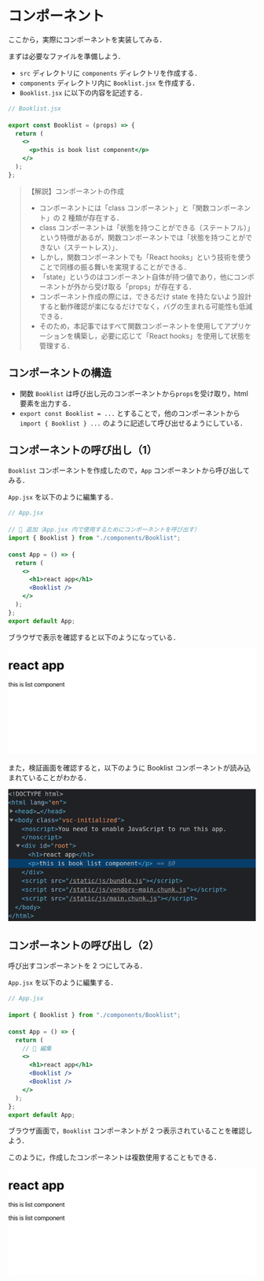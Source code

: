 # コンポーネント

ここから，実際にコンポーネントを実装してみる．

まずは必要なファイルを準備しよう．

- `src` ディレクトリに `components` ディレクトリを作成する．
- `components` ディレクトリ内に `Booklist.jsx` を作成する．
- `Booklist.jsx` に以下の内容を記述する．

```jsx
// Booklist.jsx

export const Booklist = (props) => {
  return (
    <>
      <p>this is book list component</p>
    </>
  );
};
```

> 【解説】コンポーネントの作成
>
> - コンポーネントには「class コンポーネント」と「関数コンポーネント」の 2 種類が存在する．
> - class コンポーネントは「状態を持つことができる（ステートフル）」という特徴があるが，関数コンポーネントでは「状態を持つことができない（ステートレス）」．
> - しかし，関数コンポーネントでも「React hooks」という技術を使うことで同様の振る舞いを実現することができる．
> - 「state」というのはコンポーネント自体が持つ値であり，他にコンポーネントが外から受け取る「props」が存在する．
> - コンポーネント作成の際には，できるだけ state を持たないよう設計すると動作確認が楽になるだけでなく，バグの生まれる可能性も低減できる．
> - そのため，本記事ではすべて関数コンポーネントを使用してアプリケーションを構築し，必要に応じて「React hooks」を使用して状態を管理する．

## コンポーネントの構造

- 関数 `Booklist` は呼び出し元のコンポーネントから`props`を受け取り，html 要素を出力する．
- `export const Booklist = ...` とすることで，他のコンポーネントから `import { Booklist } ...` のように記述して呼び出せるようにしている．

## コンポーネントの呼び出し（1）

`Booklist` コンポーネントを作成したので，`App` コンポーネントから呼び出してみる．

`App.jsx` を以下のように編集する．

```jsx
// App.jsx

// 🔽 追加（App.jsx 内で使用するためにコンポーネントを呼び出す）
import { Booklist } from "./components/Booklist";

const App = () => {
  return (
    <>
      <h1>react app</h1>
      <Booklist />
    </>
  );
};
export default App;
```

ブラウザで表示を確認すると以下のようになっている．

![メイン画面2](./img/mainview02.png)

また，検証画面を確認すると，以下のように Booklist コンポーネントが読み込まれていることがわかる．

![検証画面1](./img/elements01.png)

## コンポーネントの呼び出し（2）

呼び出すコンポーネントを 2 つにしてみる．

`App.jsx` を以下のように編集する．

```jsx
// App.jsx

import { Booklist } from "./components/Booklist";

const App = () => {
  return (
    // 🔽 編集
    <>
      <h1>react app</h1>
      <Booklist />
      <Booklist />
    </>
  );
};
export default App;
```

ブラウザ画面で，`Booklist` コンポーネントが 2 つ表示されていることを確認しよう．

このように，作成したコンポーネントは複数使用することもできる．

![メイン画面3](./img/mainview03.png)
